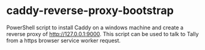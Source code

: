 # caddy-reverse-proxy-bootstrap
PowerShell script to install Caddy on a windows machine and create a reverse proxy of http://127.0.0.1:9000. This script can be used to talk to Tally from a https browser service worker request.  
